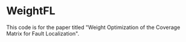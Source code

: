 # WeightFL
This code is for the paper titled "Weight Optimization of the Coverage Matrix for Fault Localization".
